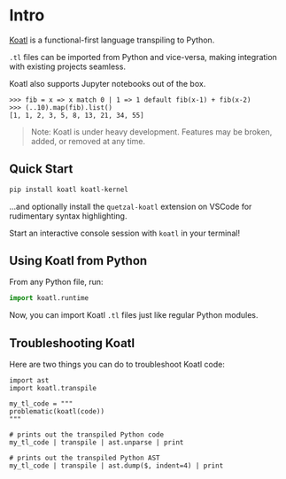 # Intro

[Koatl](https://github.com/skkestrel/koatl) is a functional-first language transpiling to Python.

`.tl` files can be imported from Python and vice-versa, making integration with existing projects seamless.

Koatl also supports Jupyter notebooks out of the box.

```koatl
>>> fib = x => x match 0 | 1 => 1 default fib(x-1) + fib(x-2)
>>> (..10).map(fib).list()
[1, 1, 2, 3, 5, 8, 13, 21, 34, 55]
```

> Note: Koatl is under heavy development. Features may be broken, added, or removed at any time.

## Quick Start

```bash
pip install koatl koatl-kernel
```

...and optionally install the `quetzal-koatl` extension on VSCode for rudimentary syntax highlighting.

Start an interactive console session with `koatl` in your terminal!

## Using Koatl from Python

From any Python file, run:

```python
import koatl.runtime
```

Now, you can import Koatl `.tl` files just like regular Python modules.

## Troubleshooting Koatl

Here are two things you can do to troubleshoot Koatl code:

```koatl
import ast
import koatl.transpile

my_tl_code = """
problematic(koatl(code))
"""

# prints out the transpiled Python code
my_tl_code | transpile | ast.unparse | print

# prints out the transpiled Python AST
my_tl_code | transpile | ast.dump($, indent=4) | print
```
